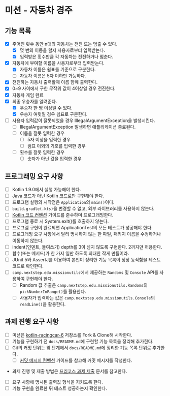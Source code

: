 # 미션 - 자동차 경주

## 기능 목록

- [x] 주어진 횟수 동안 n대의 자동차는 전진 또는 멈출 수 있다.
  - [x] 몇 번의 이동을 할지 사용자로부터 입력받는다.
  - [x] 입력받은 횟수만큼 각 자동차는 전진하거나 멈춘다.
- [x] 자동차에 부여할 이름을 사용자로부터 입력받는다.
  - [x] 자동차 이름은 쉼표를 기준으로 구분한다.
  - [ ] 자동차 이름은 5자 이하만 가능하다.
- [x] 전진하는 자동차 출력할때 이름 함께 출력한다.
- [x] 0~9 사이에서 구한 무작위 값이 4이상일 경우 전진한다.
- [x] 자동차 게임 완료
- [x] 최종 우승자를 알려준다.
  - [x] 우승자 한 명 이상일 수 있다.
  - [x] 우승자 여럿일 경우 쉼표로 구분한다.
- [ ] 사용자 입력값이 잘못되었을 경우 IllegalArgumentException을 발생시킨다.
  - [ ] IllegalArgumentException 발생하면 애플리케이션 종료된다.
  - [ ] 이름을 잘못 입력한 경우
    - [ ] 5자 이상을 입력한 경우
    - [ ] 쉼표 이외의 기호를 입력한 경우
  - [ ] 횟수를 잘못 입력한 경우
    - [ ] 숫자가 아닌 값을 입력한 경우

## 프로그래밍 요구 사항

- [ ] Kotlin 1.9.0에서 실행 가능해야 한다.
- [ ] Java 코드가 아닌 Kotlin 코드로만 구현해야 한다.
- [ ] 프로그램 실행의 시작점은 `Application`의 `main()`이다.
- [ ] `build.gradle(.kts)`을 변경할 수 없고, 외부 라이브러리를 사용하지 않는다.
- [ ] [Kotlin 코드 컨벤션](https://github.com/woowacourse/woowacourse-docs/tree/main/styleguide/kotlin) 가이드를 준수하며 프로그래밍한다.
- [ ] 프로그램 종료 시 System.exit()를 호출하지 않는다.
- [ ] 프로그램 구현이 완료되면 ApplicationTest의 모든 테스트가 성공해야 한다.
- [ ] 프로그래밍 요구 사항에서 달리 명시하지 않는 한 파일, 패키지 이름을 수정하거나 이동하지 않는다.
- [ ] indent(인덴트, 들여쓰기) depth를 3이 넘지 않도록 구현한다. 2까지만 허용한다.
- [ ] 함수(또는 메서드)가 한 가지 일만 하도록 최대한 작게 만들어라.
- [ ] JUnit 5와 AssertJ를 이용하여 본인이 정리한 기능 목록이 정상 동작함을 테스트 코드로 확인한다.
- [ ] `camp.nextstep.edu.missionutils`에서 제공하는 `Randoms` 및 `Console` API를 사용하여 구현해야 한다.
  - [ ] Random 값 추출은 `camp.nextstep.edu.missionutils.Randoms`의 `pickNumberInRange()`를 활용한다.
  - [ ] 사용자가 입력하는 값은 `camp.nextstep.edu.missionutils.Console`의 `readLine()`을 활용한다.

## 과제 진행 요구 사항

- [ ] 미션은 [kotlin-racingcar-6](https://github.com/woowacourse-precourse/kotlin-racingcar-6) 저장소를 Fork & Clone해 시작한다.
- [ ] 기능을 구현하기 전 `docs/README.md`에 구현할 기능 목록을 정리해 추가한다.
- [ ] Git의 커밋 단위는 앞 단계에서 `docs/README.md`에 정리한 기능 목록 단위로 추가한다.
  - [ ] [커밋 메시지 컨벤션](https://gist.github.com/stephenparish/9941e89d80e2bc58a153) 가이드를 참고해 커밋 메시지를 작성한다.
- 과제 진행 및 제출 방법은 [프리코스 과제 제출](https://github.com/woowacourse/woowacourse-docs/tree/master/precourse) 문서를 참고한다.
- [ ] 요구 사항에 명시된 출력값 형식을 지키도록 한다.
- [ ] 기능 구현을 완료한 뒤 테스트 성공하는지 확인한다.